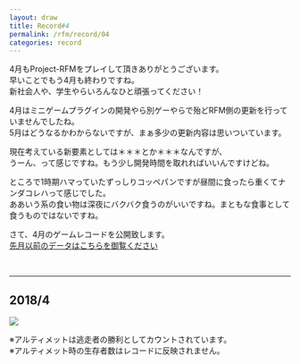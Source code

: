 ```yaml
---
layout: draw
title: Record#4
permalink: /rfm/record/04
categories: record
---
```


4月もProject-RFMをプレイして頂きありがとうございます。<br>
早いことでもう4月も終わりですね。<br>
新社会人や、学生やらいろんなひと頑張ってください！<br>


4月はミニゲームプラグインの開発やら別ゲーやらで殆どRFM側の更新を行っていませんでしたね。<br>
5月はどうなるかわからないですが、まぁ多少の更新内容は思いついています。<br>

現在考えている新要素としては＊＊＊とか＊＊＊なんですが、<br>
うーん、って感じですね。もう少し開発時間を取れればいいんですけどね。<br>

ところで1時期ハマっていたずっしりコッペパンですが昼間に食ったら重くてナンダコレハって感じでした。<br>
ああいう系の食い物は深夜にバクバク食うのがいいですね。まともな食事として食うものではないですね。<br>

さて、4月のゲームレコードを公開致します。<br>
[先月以前のデータはこちらを御覧ください](http://web.njj12.net/categories/#record) <br>


  
  
----------------------------------------  
## 2018/4
<img src="http://web.njj12.net/public/images/record/201804.png"><br>

※アルティメットは逃走者の勝利としてカウントされています。<br>
※アルティメット時の生存者数はレコードに反映されません。<br>
